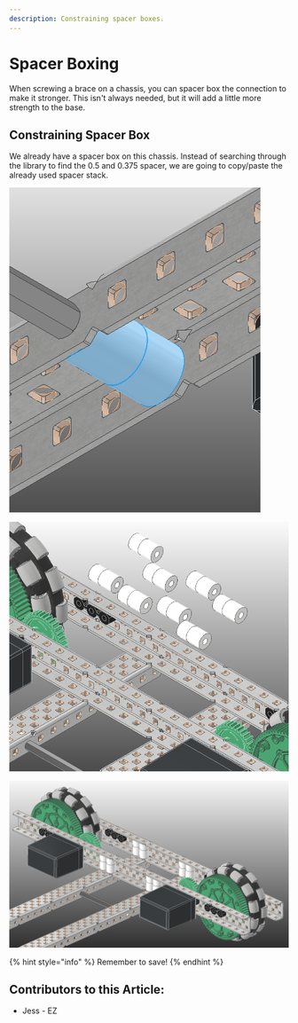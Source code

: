 ```yaml
---
description: Constraining spacer boxes.
---
```


# Spacer Boxing

When screwing a brace on a chassis, you can spacer box the connection to make it stronger.  This isn't always needed, but it will add a little more strength to the base. 

## Constraining Spacer Box

We already have a spacer box on this chassis.  Instead of searching through the library to find the 0.5 and 0.375 spacer, we are going to copy/paste the already used spacer stack. 

![Selected Spacer Box](<../../../../.gitbook/assets/image (119).png>)

![Gathering Parts](<../../../../.gitbook/assets/image (182).png>)

![Completed Spacer Boxes](<../../../../.gitbook/assets/image (155).png>)

{% hint style="info" %}
Remember to save!
{% endhint %}



## Contributors to this Article:

* Jess - EZ
